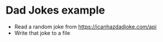 # Dad Jokes example

* Read a random joke from https://icanhazdadjoke.com/api
* Write that joke to a file
